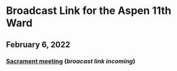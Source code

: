 # Broadcast Link for the Aspen 11th Ward

## February 6, 2022
### [Sacrament meeting](https://tbd) (*broacast link incoming*)
